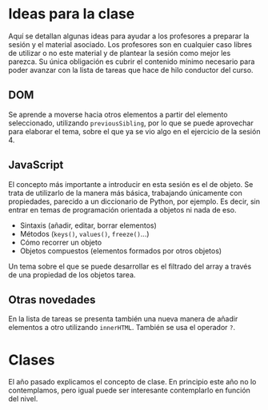 # Ideas para la clase

Aquí se detallan algunas ideas para ayudar a los profesores a preparar la sesión y el material asociado. Los profesores son en cualquier caso libres de utilizar o no este material y de plantear la sesión como mejor les parezca. Su única obligación es cubrir el contenido mínimo necesario para poder avanzar con la lista de tareas que hace de hilo conductor del curso.

## DOM

Se aprende a moverse hacia otros elementos a partir del elemento seleccionado, utilizando `previousSibling`, por lo que se puede aprovechar para elaborar el tema, sobre el que ya se vio algo en el ejercicio de la sesión 4.

## JavaScript

El concepto más importante a introducir en esta sesión es el de objeto. Se trata de utilizarlo de la manera más básica, trabajando únicamente con propiedades, parecido a un diccionario de Python, por ejemplo. Es decir, sin entrar en temas de programación orientada a objetos ni nada de eso.

* Sintaxis (añadir, editar, borrar elementos)
* Métodos (`keys()`, `values()`, `freeze()`...)
* Cómo recorrer un objeto
* Objetos compuestos (elementos formados por otros objetos)


Un tema sobre el que se puede desarrollar es el filtrado del array a través de una propiedad de los objetos tarea.

## Otras novedades

En la lista de tareas se presenta también una nueva manera de añadir elementos a otro utilizando `innerHTML`. También se usa el operador `?`.

# Clases

El año pasado explicamos el concepto de clase. En principio este año no lo contemplamos, pero igual puede ser interesante contemplarlo en función del nivel.
